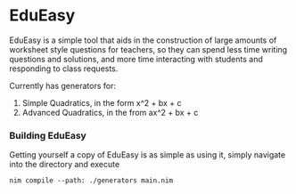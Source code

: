 # EduEasy

EduEasy is a simple tool that aids in the construction of large amounts of worksheet style questions for teachers, so they can spend less time writing questions and solutions, and more time interacting with students and responding to class requests.

Currently has generators for:

  1. Simple Quadratics, in the form x^2 + bx + c
  2. Advanced Quadratics, in the from ax^2 + bx + c

### Building EduEasy
Getting yourself a copy of EduEasy is as simple as using it, simply navigate into the directory and execute
``` shell
nim compile --path: ./generators main.nim
```
